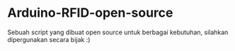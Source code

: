 # Arduino-RFID-open-source
Sebuah script yang dibuat open source untuk berbagai kebutuhan, silahkan dipergunakan secara bijak :)
